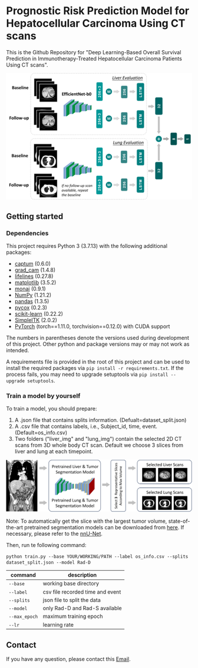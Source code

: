 # Prognostic Risk Prediction Model for Hepatocellular Carcinoma Using CT scans
This is the Github Repository for "Deep Learning-Based Overall Survival Prediction in Immunotherapy-Treated Hepatocellular Carcinoma Patients Using CT scans".

![model](documentation/model.png)

## Getting started
### Dependencies
This project requires Python 3 (3.7.13) with the following additional packages:
* [captum](https://pypi.org/project/captum/) (0.6.0)
* [grad_cam](https://pypi.org/project/grad-cam/) (1.4.8)
* [lifelines](https://pypi.org/project/lifelines/) (0.27.8)
* [matplotlib](https://matplotlib.org/) (3.5.2)
* [monai](https://pypi.org/project/monai/) (0.9.1)
* [NumPy](https://numpy.org/) (1.21.2)
* [pandas](https://pandas.pydata.org/) (1.3.5)
* [pycox](https://pypi.org/project/pycox/) (0.2.3)
* [scikit-learn](https://scikit-learn.org/stable/) (0.22.2)
* [SimpleITK](https://pypi.org/project/SimpleITK/) (2.0.2)
* [PyTorch](https://pytorch.org/) (torch==1.11.0, torchvision==0.12.0) with CUDA support

The numbers in parentheses denote the versions used during development of this project. Other python and package versions may or may not work as intended.

A requirements file is provided in the root of this project and can be used to install the required packages via `pip install -r requirements.txt`. If the process fails, you may need to upgrade setuptools via `pip install --upgrade setuptools`.

### Train a model by yourself
To train a model, you should prepare:
1. A .json file that contains splits information. (Defualt=dataset_split.json)
2. A .csv file that contains labels, i.e., Subject_id, time, event. (Default=os_info.csv)
3. Two folders ("liver_img" and "lung_img") contain the selected 2D CT scans from 3D whole body CT scan. Default we choose 3 slices from liver and lung at each timepoint.

![model](documentation/select.png)

Note: To automatically get the slice with the largest tumor volume, state-of-the-art pretrained segmentation models can be downloaded from [here](https://zenodo.org/record/3734294#.YXwB755Bw2z). If necessary, please refer to the [nnU-Net](https://github.com/MIC-DKFZ/nnUNet/).

Then, run te following command:
```
python train.py --base YOUR/WORKING/PATH --label os_info.csv --splits dataset_split.json --model Rad-D
```
|  command  | description |
| ------------------- | ------------- |
| `--base`  | working base directory |
| `--label`  | csv file recorded time and event |
| `--splits`  | json file to split the data |
| `--model`  | only Rad-D and Rad-S available |
| `--max_epoch`  | maximum training epoch |
| `--lr`  | learning rate |

## Contact
If you have any question, please contact this [Email](mailto:Estelle-xyj@sjtu.edu.cn).
